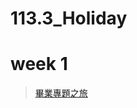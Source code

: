 # 113.3_Holiday
# week 1
> [畢業專題之旅](https://github.com/marcoleung052/113.3_holiday/blob/ec1cf4fd5ef49f68ad8b7eed8d888060b028af74/%E7%95%A2%E6%A5%AD%E5%B0%88%E9%A1%8C%E4%B9%8B%E6%97%85.pptx "游標顯示")  
